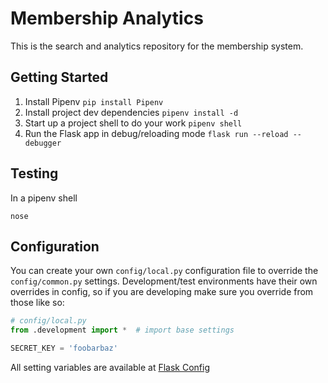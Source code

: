 # Membership Analytics

This is the search and analytics repository for the membership system.

## Getting Started
1. Install Pipenv `pip install Pipenv`
2. Install project dev dependencies `pipenv install -d`
3. Start up a project shell to do your work `pipenv shell`
3. Run the Flask app in debug/reloading mode `flask run --reload --debugger`

## Testing

In a pipenv shell

`nose`

## Configuration
You can create your own `config/local.py` configuration file to override the `config/common.py` settings. Development/test environments have their own overrides in config, so if you are developing make sure you override from those like so:

```python
# config/local.py
from .development import *  # import base settings

SECRET_KEY = 'foobarbaz'
```

All setting variables are available at [Flask Config](http://flask.pocoo.org/docs/0.12/config/#builtin-configuration-values)
